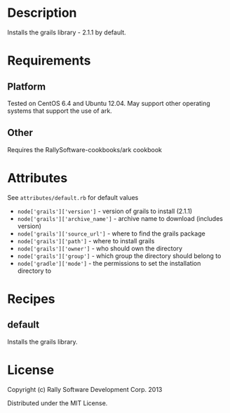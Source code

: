 Description
===========
Installs the grails library - 2.1.1 by default.

Requirements
============

Platform
--------
Tested on CentOS 6.4 and Ubuntu 12.04.  May support other operating systems that support the use of ark.

Other
-----

Requires the RallySoftware-cookbooks/ark cookbook

Attributes
==========
See `attributes/default.rb` for default values

* `node['grails']['version']` - version of grails to install (2.1.1)
* `node['grails']['archive_name']`  - archive name to download (includes version)
* `node['grails']['source_url']`  - where to find the grails package
* `node['grails']['path']`  - where to install grails
* `node['grails']['owner']`  - who should own the directory
* `node['grails']['group']`  - which group the directory should belong to
* `node['gradle']['mode']`  - the permissions to set the installation directory to

Recipes
=======

default
-------

Installs the grails library.

License
=======
Copyright (c) Rally Software Development Corp. 2013

Distributed under the MIT License.
